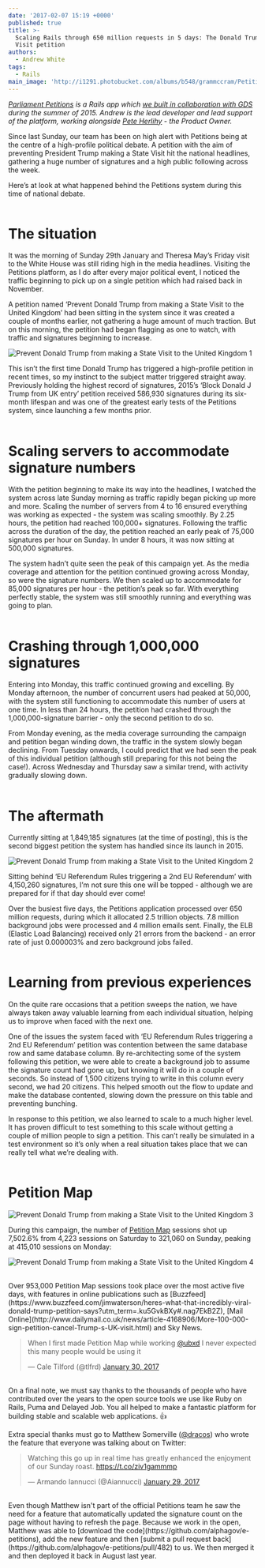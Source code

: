 ```yaml
---
date: '2017-02-07 15:19 +0000'
published: true
title: >-
  Scaling Rails through 650 million requests in 5 days: The Donald Trump State
  Visit petition
authors:
  - Andrew White
tags:
  - Rails
main_image: 'http://i1291.photobucket.com/albums/b548/grammccram/Petitions_zpsrcp2qsm6.png'
---
```


<i>[Parliament Petitions](https://petition.parliament.uk/) is a Rails app which [we built in collaboration with GDS](https://unboxed.co/product-stories/petitions/) during the summer of 2015. Andrew is the lead developer and lead support of the platform, working alongside [Pete Herlihy](https://twitter.com/yahoo_pete) - the Product Owner.</i><br/>

Since last Sunday, our team has been on high alert with Petitions being at the centre of a high-profile political debate. A petition with the aim of preventing President Trump making a State Visit hit the national headlines, gathering a huge number of signatures and a high public following across the week.<br/>

Here’s at look at what happened behind the Petitions system during this time of national debate.<br/>
<br/>

# The situation
It was the morning of Sunday 29th January and Theresa May’s Friday visit to the White House was still riding high in the media headlines. Visiting the Petitions platform, as I do after every major political event, I noticed the traffic beginning to pick up on a single petition which had raised back in November.<br/>

A petition named ‘Prevent Donald Trump from making a State Visit to the United Kingdom’ had been sitting in the system since it was created a couple of months earlier, not gathering a huge amount of much traction. But on this morning, the petition had began flagging as one to watch, with traffic and signatures beginning to increase.<br/>

![Prevent Donald Trump from making a State Visit to the United Kingdom 1](http://i1291.photobucket.com/albums/b548/grammccram/Screen%20Shot%202017-02-07%20at%2014.37.38_zpsrmtieluk.png)
<br/>

This isn’t the first time Donald Trump has triggered a high-profile petition in recent times, so my instinct to the subject matter triggered straight away. Previously holding the highest record of signatures, 2015’s ‘Block Donald J Trump from UK entry’ petition received 586,930 signatures during its six-month lifespan and was one of the greatest early tests of the Petitions system, since launching a few months prior.<br/>
<br/>

# Scaling servers to accommodate signature numbers
With the petition beginning to make its way into the headlines, I watched the system across late Sunday morning as traffic rapidly began picking up more and more. Scaling the number of servers from 4 to 16 ensured everything was working as expected - the system was scaling smoothly. By 2.25 hours, the petition had reached 100,000+ signatures. Following the traffic across the duration of the day, the petition reached an early peak of 75,000 signatures per hour on Sunday. In under 8 hours, it was now sitting at 500,000 signatures.<br/>

The system hadn’t quite seen the peak of this campaign yet. As the media coverage and attention for the petition continued growing across Monday, so were the signature numbers. We then scaled up to accommodate for 85,000 signatures per hour - the petition’s peak so far. With everything perfectly stable, the system was still smoothly running and everything was going to plan.<br/>
<br/>

# Crashing through 1,000,000 signatures
Entering into Monday, this traffic continued growing and excelling. By Monday afternoon, the number of concurrent users had peaked at 50,000, with the system still functioning to accommodate this number of users at one time. In less than 24 hours, the petition had crashed through the 1,000,000-signature barrier - only the second petition to do so.<br/>

From Monday evening, as the media coverage surrounding the campaign and petition began winding down, the traffic in the system slowly began declining. From Tuesday onwards, I could predict that we had seen the peak of this individual petition (although still preparing for this not being the case!). Across Wednesday and Thursday saw a similar trend, with activity gradually slowing down.<br/>
<br/>

# The aftermath
Currently sitting at 1,849,185 signatures (at the time of posting), this is the second biggest petition the system has handled since its launch in 2015.<br/>

![Prevent Donald Trump from making a State Visit to the United Kingdom 2](http://i1291.photobucket.com/albums/b548/grammccram/Screen%20Shot%202017-02-07%20at%2014.37.03_zpsownvr1rk.png)
<br/>

Sitting behind ‘EU Referendum Rules triggering a 2nd EU Referendum’ with 4,150,260 signatures, I’m not sure this one will be topped - although we are prepared for if that day should ever come!<br/>

Over the busiest five days, the Petitions application processed over 650 million requests, during which it allocated 2.5 trillion objects. 7.8 million background jobs were processed and 4 million emails sent. Finally, the ELB (Elastic Load Balancing) received only 21 errors from the backend - an error rate of just 0.000003% and zero background jobs failed.<br/>
<br/>

# Learning from previous experiences
On the quite rare occasions that a petition sweeps the nation, we have always taken away valuable learning from each individual situation, helping us to improve when faced with the next one.<br/>

One of the issues the system faced with ‘EU Referendum Rules triggering a 2nd EU Referendum’ petition was contention between the same database row and same database column. By re-architecting some of the system following this petition, we were able to create a background job to assume the signature count had gone up, but knowing it will do in a couple of seconds. So instead of 1,500 citizens trying to write in this column every second, we had 20 citizens. This helped smooth out the flow to update and make the database contented, slowing down the pressure on this table and preventing bunching.<br/>

In response to this petition, we also learned to scale to a much higher level. It has proven difficult to test something to this scale without getting a couple of million people to sign a petition. This can’t really be simulated in a test environment so it’s only when a real situation takes place that we can really tell what we’re dealing with.<br/>
<br/>

# Petition Map

![Prevent Donald Trump from making a State Visit to the United Kingdom 3](http://i1291.photobucket.com/albums/b548/grammccram/Screen%20Shot%202017-02-07%20at%2014.36.26_zpslj6g7zgq.png)
<br/>

During this campaign, the number of [Petition Map](http://petitionmap.unboxedconsulting.com/) sessions shot up 7,502.6% from 4,223 sessions on Saturday to 321,060 on Sunday, peaking at 415,010 sessions on Monday:<br/>

![Prevent Donald Trump from making a State Visit to the United Kingdom 4](http://i1291.photobucket.com/albums/b548/grammccram/Screen%20Shot%202017-02-02%20at%2020.56.25_zpshatnapr2.png)

<br/>
Over 953,000 Petition Map sessions took place over the most active five days, with features in online publications such as [Buzzfeed](https://www.buzzfeed.com/jimwaterson/heres-what-that-incredibly-viral-donald-trump-petition-says?utm_term=.ku5GvkBXy#.nag7EkB2Z), [Mail Online](http://www.dailymail.co.uk/news/article-4168906/More-100-000-sign-petition-cancel-Trump-s-UK-visit.html) and Sky News.<br/>

<blockquote class="twitter-tweet tw-align-center"><p lang="en" dir="ltr">When I first made Petition Map while working <a href="https://twitter.com/Ubxd">@ubxd</a> I never expected this many people would be using it</p>&mdash; Cale Tilford (@tlfrd) <a href="https://twitter.com/tlfrd/status/826057195913637889">January 30, 2017</a></blockquote>
<script async src="//platform.twitter.com/widgets.js" charset="utf-8"></script>

<br/>
On a final note, we must say thanks to the thousands of people who have contributed over the years to the open source tools we use like Ruby on Rails, Puma and Delayed Job. You all helped to make a fantastic platform for building stable and scalable web applications. 👍 <br/>

Extra special thanks must go to Matthew Somerville ([@dracos](https://twitter.com/dracos)) who wrote the feature that everyone was talking about on Twitter:<br/>

<blockquote class="twitter-tweet tw-align-center"><p lang="en" dir="ltr">Watching this go up in real time has greatly enhanced the enjoyment of our Sunday roast. <a href="https://t.co/ziv1gammmp">https://t.co/ziv1gammmp</a></p>&mdash; Armando Iannucci (@Aiannucci) <a href="https://twitter.com/Aiannucci/status/825692021797027840">January 29, 2017</a></blockquote>
<script async src="//platform.twitter.com/widgets.js" charset="utf-8"></script>
  
<br/>
Even though Matthew isn't part of the official Petitions team he saw the need for a feature that automatically updated the signature count on the page without having to refresh the page. Because we work in the open, Matthew was able to [download the code](https://github.com/alphagov/e-petitions), add the new feature and then [submit a pull request back](https://github.com/alphagov/e-petitions/pull/482) to us. We then merged it and then deployed it back in August last year.
